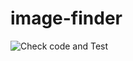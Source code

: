# image-finder

![Check code and Test](https://github.com/JanithaR/image-finder/workflows/Check%20code%20and%20Test/badge.svg)
